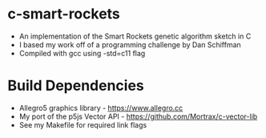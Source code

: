 # c-smart-rockets
- An implementation of the Smart Rockets genetic algorithm sketch in C
- I based my work off of a programming challenge by Dan Schiffman
- Compiled with gcc using -std=c11 flag
# Build Dependencies
- Allegro5 graphics library - https://www.allegro.cc
- My port of the p5js Vector API - https://github.com/Mortrax/c-vector-lib
- See my Makefile for required link flags
